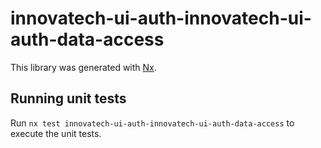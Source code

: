 # innovatech-ui-auth-innovatech-ui-auth-data-access

This library was generated with [Nx](https://nx.dev).

## Running unit tests

Run `nx test innovatech-ui-auth-innovatech-ui-auth-data-access` to execute the unit tests.
